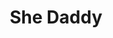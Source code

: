 ---
templateKey: index-page
title: She Daddy
heading: She Daddy
subheading: Re-imagining communal care and accessibility by bridging Tech, Peer to Peer education, and grassroots organizing
mainpitch:
  title: SheDaddy is revolutionizing how we keep our spaces safe and universal
  description: >
    
---